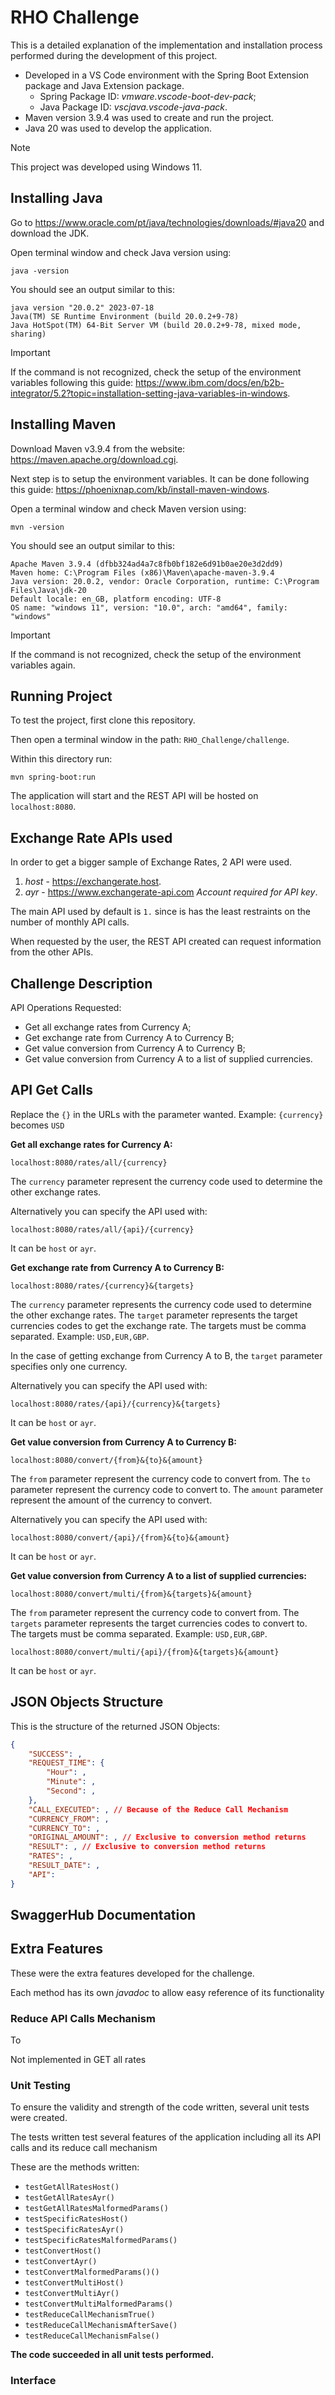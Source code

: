 # RHO Challenge

This is a detailed explanation of the implementation and installation process performed during the development of this project.

- Developed in a VS Code environment with the Spring Boot Extension package and Java Extension package. 
    - Spring Package ID: *vmware.vscode-boot-dev-pack*; 
    - Java Package ID: *vscjava.vscode-java-pack*.
- Maven version 3.9.4 was used to create and run the project.
- Java 20 was used to develop the application.

> [!NOTE]
> This project was developed using Windows 11.

## Installing Java

Go to https://www.oracle.com/pt/java/technologies/downloads/#java20 and download the JDK.

Open terminal window and check Java version using:

```shell script
java -version
```

You should see an output similar to this:

```
java version "20.0.2" 2023-07-18
Java(TM) SE Runtime Environment (build 20.0.2+9-78)
Java HotSpot(TM) 64-Bit Server VM (build 20.0.2+9-78, mixed mode, sharing)
```

> [!IMPORTANT]
> If the command is not recognized, check the setup of the environment variables following this guide: https://www.ibm.com/docs/en/b2b-integrator/5.2?topic=installation-setting-java-variables-in-windows.

## Installing Maven

Download Maven v3.9.4 from the website: https://maven.apache.org/download.cgi.

Next step is to setup the environment variables. It can be done following this guide: https://phoenixnap.com/kb/install-maven-windows.

Open a terminal window and check Maven version using:

```shell script
mvn -version
```

You should see an output similar to this:

```
Apache Maven 3.9.4 (dfbb324ad4a7c8fb0bf182e6d91b0ae20e3d2dd9)
Maven home: C:\Program Files (x86)\Maven\apache-maven-3.9.4
Java version: 20.0.2, vendor: Oracle Corporation, runtime: C:\Program Files\Java\jdk-20
Default locale: en_GB, platform encoding: UTF-8
OS name: "windows 11", version: "10.0", arch: "amd64", family: "windows"
```

> [!IMPORTANT]
> If the command is not recognized, check the setup of the environment variables again.

## Running Project

To test the project, first clone this repository.

Then open a terminal window in the path: ```RHO_Challenge/challenge```.

Within this directory run:

```shell script
mvn spring-boot:run
```

The application will start and the REST API will be hosted on ```localhost:8080```.

## Exchange Rate APIs used

In order to get a bigger sample of Exchange Rates, 2 API were used.

1. *host* - https://exchangerate.host. 
2. *ayr* - https://www.exchangerate-api.com *Account required for API key*.

The main API used by default is ```1.``` since is has the least restraints on the number of monthly API calls.

When requested by the user, the REST API created can request information from the other APIs.

## Challenge Description

API Operations Requested:
- Get all exchange rates from Currency A;
- Get exchange rate from Currency A to Currency B;
- Get value conversion from Currency A to Currency B;
- Get value conversion from Currency A to a list of supplied currencies.

## API Get Calls

Replace the ```{}``` in the URLs with the parameter wanted. Example: ```{currency}``` becomes ```USD```

**Get all exchange rates for Currency A:**

```
localhost:8080/rates/all/{currency}
```

The ```currency``` parameter represent the currency code used to determine the other exchange rates.

Alternatively you can specify the API used with:

```
localhost:8080/rates/all/{api}/{currency}
```

It can be ```host``` or ```ayr```.

**Get exchange rate from Currency A to Currency B:**

```
localhost:8080/rates/{currency}&{targets}
```

The ```currency``` parameter represents the currency code used to determine the other exchange rates. The ```target``` parameter represents the target currencies codes to get the exchange rate. The targets must be comma separated. Example: ```USD,EUR,GBP```.

In the case of getting exchange from Currency A to B, the ```target``` parameter specifies only one currency.

Alternatively you can specify the API used with:

```
localhost:8080/rates/{api}/{currency}&{targets}
```

It can be ```host``` or ```ayr```.

**Get value conversion from Currency A to Currency B:**

```
localhost:8080/convert/{from}&{to}&{amount}
```

The ```from``` parameter represent the currency code to convert from. The ```to``` parameter represent the currency code to convert to. The ```amount``` parameter represent the amount of the currency to convert.

Alternatively you can specify the API used with:

```
localhost:8080/convert/{api}/{from}&{to}&{amount}
```

It can be ```host``` or ```ayr```.

**Get value conversion from Currency A to a list of supplied currencies:**

```
localhost:8080/convert/multi/{from}&{targets}&{amount}
```

The ```from``` parameter represent the currency code to convert from. The ```targets``` parameter represents the target currencies codes to convert to. The targets must be comma separated. Example: ```USD,EUR,GBP```.

```
localhost:8080/convert/multi/{api}/{from}&{targets}&{amount}
```

It can be ```host``` or ```ayr```.

## JSON Objects Structure

This is the structure of the returned JSON Objects:

```json
{
    "SUCCESS": ,
    "REQUEST_TIME": {
        "Hour": ,
        "Minute": ,
        "Second": ,
    },
    "CALL_EXECUTED": , // Because of the Reduce Call Mechanism
    "CURRENCY_FROM": ,
    "CURRENCY_TO": , 
    "ORIGINAL_AMOUNT": , // Exclusive to conversion method returns
    "RESULT": , // Exclusive to conversion method returns
    "RATES": ,
    "RESULT_DATE": ,
    "API": 
}
```

## SwaggerHub Documentation



## Extra Features

These were the extra features developed for the challenge.

Each method has its own *javadoc* to allow easy reference of its functionality

### Reduce API Calls Mechanism

To 

Not implemented in GET all rates 

### Unit Testing

To ensure the validity and strength of the code written, several unit tests were created.

The tests written test several features of the application including all its API calls and its reduce call mechanism

These are the methods written:

- ```testGetAllRatesHost()```
- ```testGetAllRatesAyr()```
- ```testGetAllRatesMalformedParams()```
- ```testSpecificRatesHost()```
- ```testSpecificRatesAyr()```
- ```testSpecificRatesMalformedParams()```
- ```testConvertHost()```
- ```testConvertAyr()```
- ```testConvertMalformedParams()()```
- ```testConvertMultiHost()```
- ```testConvertMultiAyr()```
- ```testConvertMultiMalformedParams()```
- ```testReduceCallMechanismTrue()```
- ```testReduceCallMechanismAfterSave()```
- ```testReduceCallMechanismFalse()```

**The code succeeded in all unit tests performed.**

### Interface



